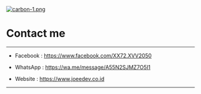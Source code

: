 
[![carbon-1.png](https://i.postimg.cc/sDd6TWpW/carbon-1.png)](https://postimg.cc/8s4m5jXk)



# Contact me
----
- Facebook : https://www.facebook.com/XX72.XVV2050

- WhatsApp : https://wa.me/message/A55N2SJMZ7O5I1

- Website : https://www.joeedev.co.id
----
